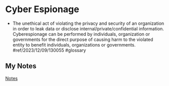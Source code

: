# Cyber Espionage
- The unethical act of violating the privacy and security of an organization in order to leak data or disclose internal/private/confidential information. Cyberespionage can be performed by individuals, organization or governments for the direct purpose of causing harm to the violated entity to benefit individuals, organizations or governments. #ref/2023/12/09/130055 #glossary 
## My Notes
[Notes](mynotes/cyber-espionage-notes.md)
